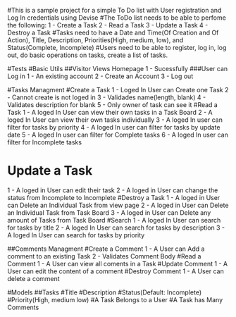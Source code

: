 #This is a sample project for a simple To Do list with User registration and Log In credentials using Devise
#The ToDo list needs to be able to perfome the following:
1 - Create a Task
2 - Read a Task
3 - Update a Task
4 - Destroy a Task
#Tasks need to have a Date and Time(Of Creation and Of Action), Title, Description, Priorities(High, medium, low), and Status(Complete, Incomplete)
#Users need to be able to register, log in, log out, do basic operations on tasks, create a list of tasks.

#Tests
#Basic Utils
##Visitor Views Homepage
1 - Sucessfully
###User can Log in
1 - An existing account
2 - Create an Account
3 - Log out

#Tasks Managment
#Create a Task
1 - Loged In User can Create one Task <Check>
2 - Cannot create is not loged in  <Check>
3 - Validades name(length, blank)  <Check>
4 - Validates description for blank <Check>
5 - Only owner of task can see it <Check>
#Read a Task
1 - A loged In User can view their own tasks in a Task Board <Check>
2 - A loged In User can view their own tasks individually <Check>
3 - A loged In user can filter for tasks by priority <Check>
4 - A loged In user can filter for tasks by update date <Check>
5 - A loged In user can filter for Complete tasks 
6 - A loged In user can filter for Incomplete tasks 
# Update a Task
1 - A loged in User can edit their task <Check>
2 - A loged in User can change the status from Incomplete to Incomplete
#Destroy a Task
1 - A loged in User can Delete an Individual Task from view page
2 - A loged in User can Delete an Individual Task from Task Board
3 - A loged in User can Delete any amount of Tasks from Task Board
#Search
1 - A loged In User can search for tasks by title 
2 - A loged In User can search for tasks by description
3 - A loged In User can search for tasks by priority

##Comments Managment
#Create a Comment
1 - A User can Add a comment to an existing Task
2 - Validates Comment Body
#Read a Comment
1 - A User can view all coments in a Task
#Update Comment
1 - A User can edit the content of a comment
#Destroy Comment
1 - A User can delete a comment 

#Models
##Tasks 
#Title
#Description
#Status(Default: Incomplete)
#Priority(High, medium low)
#A Task Belongs to a User
#A Task has Many Comments
